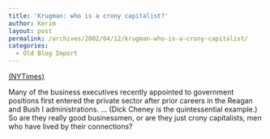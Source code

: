 ```yaml
---
title: 'Krugman: who is a crony capitalist?'
author: Kerim
layout: post
permalink: /archives/2002/04/12/krugman-who-is-a-crony-capitalist/
categories:
  - Old Blog Import
---
```

<a href="http://www.nytimes.com/2002/04/12/opinion/12KRUG.html" onclick="_gaq.push(['_trackEvent', 'outbound-article', 'http://www.nytimes.com/2002/04/12/opinion/12KRUG.html', '(NYTimes)']);" >(NYTimes)</a>

Many of the business executives recently appointed to government positions first entered the private sector after prior careers in the Reagan and Bush I administrations. &#8230; (Dick Cheney is the quintessential example.) So are they really good businessmen, or are they just crony capitalists, men who have lived by their connections?

